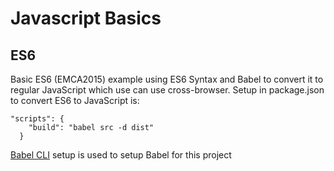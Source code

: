 # Javascript Basics

## ES6
Basic ES6 (EMCA2015) example using ES6 Syntax and Babel to convert it to regular JavaScript which use can use cross-browser. Setup in package.json to convert ES6 to JavaScript is:
```
"scripts": {
    "build": "babel src -d dist"
  }
  ```
  [Babel CLI](https://babeljs.io/docs/setup/#installation) setup is used to setup Babel for this project
